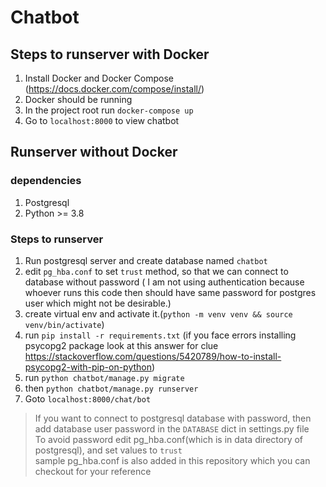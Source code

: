 # Chatbot

## Steps to runserver with Docker
1. Install Docker and Docker Compose (https://docs.docker.com/compose/install/)
2. Docker should be running
3. In the project root run `docker-compose up`
4. Go to `localhost:8000` to view chatbot

## Runserver without Docker

### dependencies
1. Postgresql
2. Python >= 3.8


### Steps to runserver
1. Run postgresql server and create database named `chatbot`
2. edit `pg_hba.conf` to set `trust` method, so that we can connect to database without password ( I am not using authentication because whoever runs this code then should have same password for postgres user which might not be desirable.)
3. create virtual env and activate it.(`python -m venv venv && source venv/bin/activate`)
5. run `pip install -r requirements.txt` (if you face errors installing psycopg2 package look at this answer for clue https://stackoverflow.com/questions/5420789/how-to-install-psycopg2-with-pip-on-python)
4. run `python chatbot/manage.py migrate`
5. then `python chatbot/manage.py runserver`
6. Goto `localhost:8000/chat/bot`


> If you want to connect to postgresql database with password, then add database user password in the `DATABASE` dict in settings.py file  
> To avoid password edit pg_hba.conf(which is in data directory of postgresql), and set values to `trust`  
> sample pg_hba.conf is also added in this repository which you can checkout for your reference
